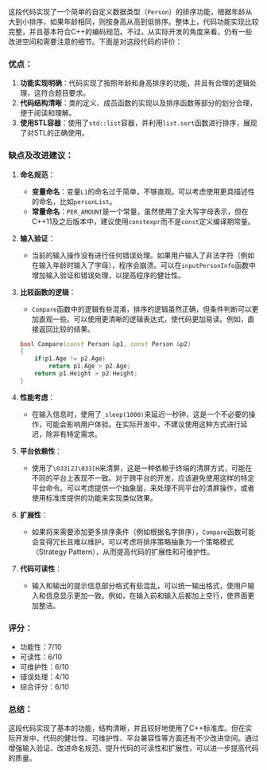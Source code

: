 这段代码实现了一个简单的自定义数据类型（`Person`）的排序功能，根据年龄从大到小排序，如果年龄相同，则按身高从高到低排序。整体上，代码功能实现比较完整，并且基本符合C++的编码规范。不过，从实际开发的角度来看，仍有一些改进空间和需要注意的细节。下面是对这段代码的评价：

### 优点：
1. **功能实现明确**：代码实现了按照年龄和身高排序的功能，并且有合理的逻辑处理，这符合题目要求。
2. **代码结构清晰**：类的定义、成员函数的实现以及排序函数等部分的划分合理，便于阅读和理解。
3. **使用STL容器**：使用了`std::list`容器，并利用`list.sort`函数进行排序，展现了对STL的正确使用。

### 缺点及改进建议：
1. **命名规范**：
   - **变量命名**：变量`L1`的命名过于简单，不够直观。可以考虑使用更具描述性的命名，比如`personList`。
   - **常量命名**：`PER_AMOUNT`是一个常量，虽然使用了全大写字母表示，但在C++11及之后版本中，建议使用`constexpr`而不是`const`定义编译期常量。

2. **输入验证**：
   - 当前的输入操作没有进行任何错误处理。如果用户输入了非法字符（例如在输入年龄时输入了字母），程序会崩溃。可以在`inputPersonInfo`函数中增加输入验证和错误处理，以提高程序的健壮性。

3. **比较函数的逻辑**：
   - `Compare`函数中的逻辑有些混淆，排序的逻辑虽然正确，但条件判断可以更加直观一些。可以使用更清晰的逻辑表达式，使代码更加易读。例如，直接返回比较的结果。
   ```cpp
   bool Compare(const Person &p1, const Person &p2)
   {
       if(p1.Age != p2.Age)
           return p1.Age > p2.Age;
       return p1.Height > p2.Height;
   }
   ```

4. **性能考虑**：
   - 在输入信息时，使用了`_sleep(1000)`来延迟一秒钟，这是一个不必要的操作，可能会影响用户体验。在实际开发中，不建议使用这种方式进行延迟，除非有特定需求。

5. **平台依赖性**：
   - 使用了`\033[2J\033[H`来清屏，这是一种依赖于终端的清屏方式，可能在不同的平台上表现不一致。对于跨平台的开发，应该避免使用这样的特定平台命令。可以考虑提供一个抽象层，来处理不同平台的清屏操作，或者使用标准库提供的功能来实现类似效果。

6. **扩展性**：
   - 如果将来需要添加更多排序条件（例如根据名字排序），`Compare`函数可能会变得冗长且难以维护。可以考虑将排序策略抽象为一个策略模式（Strategy Pattern），从而提高代码的扩展性和可维护性。

7. **代码可读性**：
   - 输入和输出的提示信息部分格式有些混乱，可以统一输出格式，使用户输入和信息显示更加一致。例如，在输入前和输入后都加上空行，使界面更加整洁。

### 评分：
- 功能性：7/10
- 可读性：6/10
- 可维护性：6/10
- 错误处理：4/10
- 综合评分：6/10

### 总结：
这段代码实现了基本的功能，结构清晰，并且较好地使用了C++标准库。但在实际开发中，代码的健壮性、可维护性、平台兼容性等方面还有不少改进空间。通过增强输入验证、改进命名规范、提升代码的可读性和扩展性，可以进一步提高代码的质量。